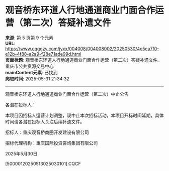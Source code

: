 # 观音桥东环道人行地通道商业门面合作运营（第二次）答疑补遗文件

**来源**: 第 5 页第 9 个元素  
**URL**: https://www.cqggzy.com/jyxx/004008/004008002/20250530/4c5ea7f0-e12b-4f88-a2a9-f28e71ade99d.html  
**页面标题**: 观音桥东环道人行地通道商业门面合作运营（第二次）答疑补遗文件_重庆市公共资源交易中心  
**mainContent元素**: 已找到  
**爬取时间**: 2025-05-31 21:34:32

---

观音桥东环道人行地通道商业门面合作运营（第二次）中止公告

各潜在投标人：

本项目因招标人运营计划调整，现中止本次招标活动，本项目开标时间延期，具体时间请各潜在投标人关注后续补遗文件。

招标人：重庆观音桥商圈开发建设有限公司

招标代理机构：重庆国际投资咨询集团有限公司

2025年5月30日

  
  
  
[50000120250513025030101].CQCF    



